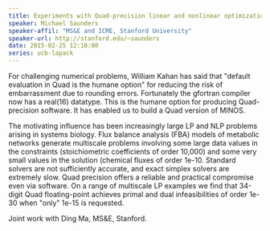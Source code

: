 ```yaml
---
title: Experiments with Quad-precision linear and nonlinear optimization
speaker: Michael Saunders
speaker-affil: "MS&E and ICME, Stanford University"
speaker-url: http://stanford.edu/~saunders
date: 2015-02-25 12:10:00
series: ucb-lapack
---
```


For challenging numerical problems, William Kahan has said that
"default evaluation in Quad is the humane option" for reducing
the risk of embarrassment due to rounding errors.
Fortunately the gfortran compiler now has a real(16) datatype.
This is the humane option for producing Quad-precision software.
It has enabled us to build a Quad version of MINOS.

The motivating influence has been increasingly large LP and NLP
problems arising in systems biology.  Flux balance analysis (FBA)
models of metabolic networks generate multiscale problems involving
some large data values in the constraints (stoichiometric coefficients
of order 10,000) and some very small values in the solution (chemical
fluxes of order 1e-10.  Standard solvers are not sufficiently
accurate, and exact simplex solvers are extremely slow.  Quad
precision offers a reliable and practical compromise even via
software.  On a range of multiscale LP examples we find that
34-digit Quad floating-point achieves primal and dual infeasibilities
of order 1e-30 when "only" 1e-15 is requested.

Joint work with Ding Ma, MS&E, Stanford.

